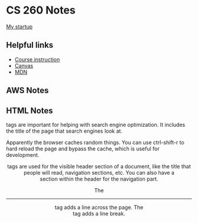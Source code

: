 # CS 260 Notes

[My startup](https://simon.cs260.click)

## Helpful links

- [Course instruction](https://github.com/webprogramming260)
- [Canvas](https://byu.instructure.com)
- [MDN](https://developer.mozilla.org)

## AWS Notes


## HTML Notes

<head> tags are important for helping with search engine optimization. It includes the title of the page that search engines look at.

Apparently the browser caches random things. You can use ctrl-shift-r to hard reload the page and bypass the cache, which is useful for development.

<header> tags are used for the visible header section of a document, like the title that people will read, navigation sections, etc. You can also have a <nav> section within the header for the navigation part.

The <hr> tag adds a line across the page. The <br> tag adds a line break.
